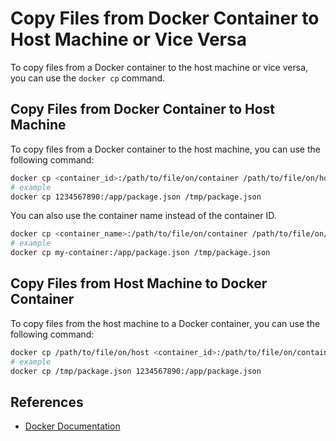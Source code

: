 # Copy Files from Docker Container to Host Machine or Vice Versa

To copy files from a Docker container to the host machine or vice versa, you can use the `docker cp` command.

## Copy Files from Docker Container to Host Machine

To copy files from a Docker container to the host machine, you can use the following command:

```bash
docker cp <container_id>:/path/to/file/on/container /path/to/file/on/host
# example
docker cp 1234567890:/app/package.json /tmp/package.json
```

You can also use the container name instead of the container ID.

```bash
docker cp <container_name>:/path/to/file/on/container /path/to/file/on/host
# example
docker cp my-container:/app/package.json /tmp/package.json
```

## Copy Files from Host Machine to Docker Container

To copy files from the host machine to a Docker container, you can use the following command:

```bash
docker cp /path/to/file/on/host <container_id>:/path/to/file/on/container
# example
docker cp /tmp/package.json 1234567890:/app/package.json
```

## References

- [Docker Documentation](https://docs.docker.com/engine/reference/commandline/cp/)
